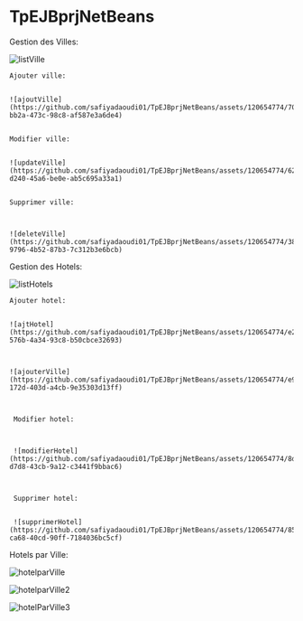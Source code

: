 # TpEJBprjNetBeans


Gestion des Villes:


![listVille](https://github.com/safiyadaoudi01/TpEJBprjNetBeans/assets/120654774/caa97d62-6810-4f4d-bc45-8290d1dab697)


    Ajouter ville:

    
    ![ajoutVille](https://github.com/safiyadaoudi01/TpEJBprjNetBeans/assets/120654774/702f6c9b-bb2a-473c-98c8-af587e3a6de4)


    Modifier ville:


    ![updateVille](https://github.com/safiyadaoudi01/TpEJBprjNetBeans/assets/120654774/62f6f935-d240-45a6-be0e-ab5c695a33a1)


    Supprimer ville:



    ![deleteVille](https://github.com/safiyadaoudi01/TpEJBprjNetBeans/assets/120654774/3883d949-9796-4b52-87b3-7c312b3e6bcb)




Gestion des Hotels:


![listHotels](https://github.com/safiyadaoudi01/TpEJBprjNetBeans/assets/120654774/5da65e19-654d-4677-9333-3e53058441ef)



    Ajouter hotel:


    ![ajtHotel](https://github.com/safiyadaoudi01/TpEJBprjNetBeans/assets/120654774/e26c00fe-576b-4a34-93c8-b50cbce32693)



    ![ajouterVille](https://github.com/safiyadaoudi01/TpEJBprjNetBeans/assets/120654774/e9ca8177-172d-403d-a4cb-9e35303d13ff)



     Modifier hotel:



     ![modifierHotel](https://github.com/safiyadaoudi01/TpEJBprjNetBeans/assets/120654774/8d7d3a99-d7d8-43cb-9a12-c3441f9bbac6)



     Supprimer hotel:


     ![supprimerHotel](https://github.com/safiyadaoudi01/TpEJBprjNetBeans/assets/120654774/85c077a0-ca68-40cd-90ff-7184036bc5cf)



Hotels par Ville:


![hotelparVille](https://github.com/safiyadaoudi01/TpEJBprjNetBeans/assets/120654774/678fcb3e-e5f7-450c-b3e9-3c9011c43923)



![hotelparVille2](https://github.com/safiyadaoudi01/TpEJBprjNetBeans/assets/120654774/9a4d3a64-99ba-4f63-abdb-f9e939b43f1d)




![hotelParVille3](https://github.com/safiyadaoudi01/TpEJBprjNetBeans/assets/120654774/27897251-c59f-4731-8712-7c6ca260320e)
